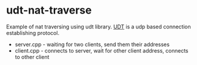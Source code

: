 udt-nat-traverse
================

Example of nat traversing using udt library. [UDT](http://udt.sourceforge.net/) is a udp based connection establishing protocol.
 * server.cpp - waiting for two clients, send them their addresses
 * client.cpp - connects to server, wait for other client address, connects to other client
